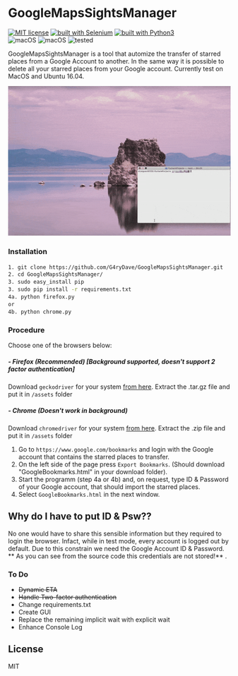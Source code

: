 # GoogleMapsSightsManager
[![MIT license](https://img.shields.io/badge/License-MIT-blue.svg)](https://lbesson.mit-license.org/) [![built with Selenium](https://img.shields.io/badge/built%20with-Selenium-yellow.svg)](https://github.com/SeleniumHQ/selenium) [![built with Python3](https://img.shields.io/badge/built%20with-Python3-red.svg)](https://www.python.org/)  
![macOS](https://img.shields.io/badge/macOS-pass-brightgreen.svg) ![macOS](https://img.shields.io/badge/Ubuntu-pass-brightgreen.svg) ![tested](https://img.shields.io/badge/tested-08--05--19-brightgreen.svg)


GoogleMapsSightsManager is a tool that automize the transfer of starred places from a Google Account to another. In the same way it is possible to delete all your starred places from your Google account.
Currently test on MacOS and Ubuntu 16.04.

![GMSM](gif/GoogleMapsSightsManager.gif)


### Installation

```bash
1. git clone https://github.com/G4ryDave/GoogleMapsSightsManager.git
2. cd GoogleMapsSightsManager/
3. sudo easy_install pip
3. sudo pip install -r requirements.txt
4a. python firefox.py
or
4b. python chrome.py
```

### Procedure
Choose one of the browsers below:
##### - Firefox (Recommended)  [Background supported, doesn't support 2 factor authentication]
  Download ```geckodriver``` for your system [from here](https://github.com/mozilla/geckodriver/releases). Extract the .tar.gz file and put it in ```/assets``` folder
##### - Chrome (Doesn't work in background)
 Download ```chromedriver``` for your system [from here](https://sites.google.com/a/chromium.org/chromedriver/downloads). Extract the .zip file and put it in ```/assets``` folder
 
1. Go to ```https://www.google.com/bookmarks``` and login with the Google account that contains the starred places to transfer.
2. On the left side of the page press ```Export Bookmarks```. (Should download "GoogleBookmarks.html" in your download folder).
3. Start the programm (step 4a or 4b) and, on request, type ID & Password of your Google account, that should import the starred places.
4. Select ```GoogleBookmarks.html``` in the next window.

 
 
## Why do I have to put ID & Psw??
No one would have to share this sensible information but they required to login the browser. Infact, while in test mode, every account is logged out by default. Due to this constrain we need the Google Account ID & Password. ** As you can see from the source code this credentials are not stored!** .


### To Do

  - ~~Dynamic ETA~~
  - ~~Handle Two-factor authentication~~
  - Change requirements.txt
  - Create GUI
  - Replace the remaining implicit wait with explicit wait
  - Enhance Console Log


License
----

MIT
